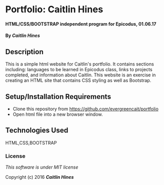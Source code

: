 # Portfolio: Caitlin Hines

#### HTML/CSS/BOOTSTRAP independent program for Epicodus, 01.06.17

#### By _**Caitlin Hines**_

## Description

This is a simple html website for Caitlin's portfolio. It contains sections including: languages to be learned in Epicodus class, links to projects completed, and information about Caitlin. This website is an exercise in creating an HTML site that contains CSS styling as well as Bootstrap.

## Setup/Installation Requirements

* Clone this repository from https://github.com/evergreencait/portfolio
* Open html file into a new browser window.

## Technologies Used

HTML,CSS,BOOTSTRAP

### License

*This software is under MIT license*

Copyright (c) 2016 **_Caitlin Hines_**
